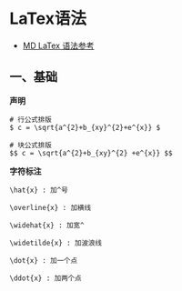 # LaTex语法

- [MD LaTex 语法参考](https://www.jianshu.com/p/8c46e915c45e)

## 一、基础

**声明**

```
# 行公式排版
$ c = \sqrt{a^{2}+b_{xy}^{2}+e^{x}} $

# 块公式排版
$$ c = \sqrt{a^{2}+b_{xy}^{2} +e^{x}} $$
```

**字符标注**

```
\hat{x} : 加^号  

\overline{x} : 加横线

\widehat{x} : 加宽^

\widetilde{x} : 加波浪线 

\dot{x} : 加一个点

\ddot{x} : 加两个点 
```

